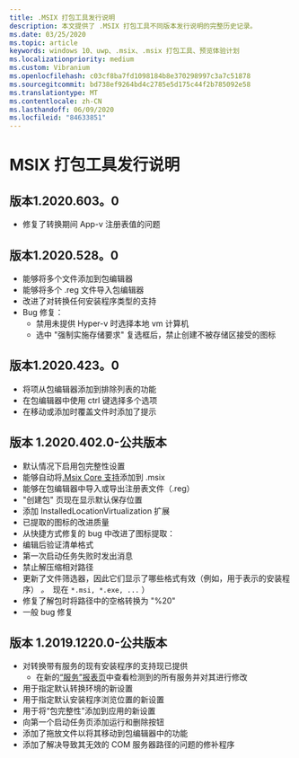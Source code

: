 ```yaml
---
title: .MSIX 打包工具发行说明
description: 本文提供了 .MSIX 打包工具不同版本发行说明的完整历史记录。
ms.date: 03/25/2020
ms.topic: article
keywords: windows 10、uwp、.msix、.msix 打包工具、预览体验计划
ms.localizationpriority: medium
ms.custom: Vibranium
ms.openlocfilehash: c03cf8ba7fd1098184b8e370298997c3a7c51878
ms.sourcegitcommit: bd738ef9264bd4c2785e5d175c44f2b785092e58
ms.translationtype: MT
ms.contentlocale: zh-CN
ms.lasthandoff: 06/09/2020
ms.locfileid: "84633851"
---
```

# <a name="release-notes-for-the-msix-packaging-tool"></a>MSIX 打包工具发行说明

## <a name="version-120206030"></a>版本1.2020.603。0
- 修复了转换期间 App-v 注册表值的问题

## <a name="version-120205280"></a>版本1.2020.528。0
- 能够将多个文件添加到包编辑器
- 能够将多个 .reg 文件导入包编辑器
- 改进了对转换任何安装程序类型的支持
- Bug 修复：
    - 禁用未提供 Hyper-v 时选择本地 vm 计算机
    - 选中 "强制实施存储要求" 复选框后，禁止创建不被存储区接受的图标

## <a name="version-120204230"></a>版本1.2020.423。0
- 将项从包编辑器添加到排除列表的功能
- 在包编辑器中使用 ctrl 键选择多个选项
- 在移动或添加时覆盖文件时添加了提示

## <a name="version-120204020---public-release"></a>版本 1.2020.402.0-公共版本
- 默认情况下启用包完整性设置
- 能够自动将[.Msix Core 支持](../../msix-core/msixcore.md)添加到 .msix
- 能够在包编辑器中导入或导出注册表文件（.reg）
- "创建包" 页现在显示默认保存位置
- 添加 InstalledLocationVirtualization 扩展
- 已提取的图标的改进质量
- 从快捷方式修复的 bug 中改进了图标提取：
- 编辑后验证清单格式 
- 第一次启动任务失败时发出消息 
- 禁止解压缩相对路径 
- 更新了文件筛选器，因此它们显示了哪些格式有效（例如，用于表示的安装程序） *。*  现在 `*.msi, *.exe, ...` ） 
- 修复了解包时将路径中的空格转换为 "%20"
- 一般 bug 修复

## <a name="version-1201912200---public-release"></a>版本 1.2019.1220.0-公共版本
- 对转换带有服务的现有安装程序的支持现已提供
  - 在新的[“服务”报表页](../convert-an-installer-with-services.md)中查看检测到的所有服务并对其进行修改
- 用于指定默认转换环境的新设置
- 用于指定默认安装程序浏览位置的新设置
- 用于将“包完整性”添加到应用的新设置
- 向第一个启动任务页添加运行和删除按钮
- 添加了拖放文件以将其移动到包编辑器中的功能
- 添加了解决导致其无效的 COM 服务器路径的问题的修补程序
